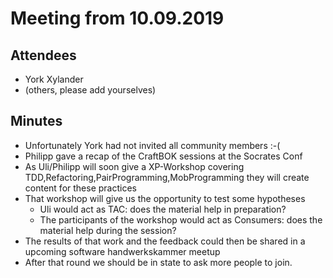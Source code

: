 # Meeting from 10.09.2019
## Attendees
* York Xylander
* (others, please add yourselves)

## Minutes
* Unfortunately York had not invited all community members :-(
* Philipp gave a recap of the CraftBOK sessions at the Socrates Conf
* As Uli/Philipp will soon give a XP-Workshop covering TDD,Refactoring,PairProgramming,MobProgramming they will create content for these practices
* That workshop will give us the opportunity to test some hypotheses
  * Uli would act as TAC: does the material help in preparation?  
  * The participants of the workshop would act as Consumers: does the material help during the session?
* The results of that work and the feedback could then be shared in a upcoming software handwerkskammer meetup
* After that round we should be in state to ask more people to join.
